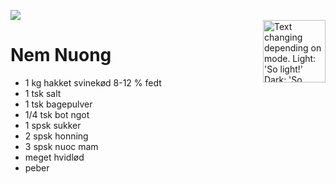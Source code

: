 ![](https://www.wokandkin.com/wp-content/uploads/2020/10/Nem-Nuong-Close-Up-saved-for-web.png)  
<picture>
  <source align="right" width="100" height="100" media="(prefers-color-scheme: dark)" srcset="https://www.wokandkin.com/wp-content/uploads/2020/10/Nem-Nuong-Close-Up-saved-for-web.png">
  <source align="right" width="100" height="100" media="(prefers-color-scheme: light)" srcset="https://www.wokandkin.com/wp-content/uploads/2020/10/Nem-Nuong-Close-Up-saved-for-web.png">
  <img align="right" width="100" height="100" alt="Text changing depending on mode. Light: 'So light!' Dark: 'So dark!'" src="https://www.wokandkin.com/wp-content/uploads/2020/10/Nem-Nuong-Close-Up-saved-for-web.png">
</picture>  

# Nem Nuong
- 1 kg hakket svinekød 8-12 % fedt
- 1 tsk salt
- 1 tsk bagepulver
- 1/4 tsk bot ngot
- 1 spsk sukker
- 2 spsk honning
- 3 spsk nuoc mam
- meget hvidlød
- peber
